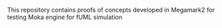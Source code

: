 This repository contains proofs of concepts developed in Megamark2 for testing Moka engine for fUML simulation
